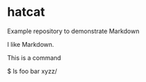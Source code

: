 # hatcat

Example repository to demonstrate Markdown

I like Markdown. 

This is a command 

  $ ls
  foo bar xyzz/
  
